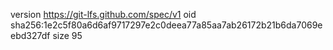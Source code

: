 version https://git-lfs.github.com/spec/v1
oid sha256:1e2c5f80a6d6af9717297e2c0deea77a85aa7ab26172b21b6da7069eebd327df
size 95
